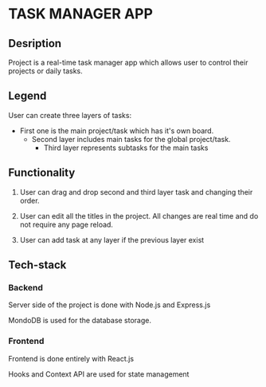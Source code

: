 # TASK MANAGER APP

## Desription

<p> Project is a real-time task manager app which allows user to control their projects or daily tasks.</p>

## Legend

<p> User can create three layers of tasks:</p>

* First one is the main project/task which has it's own board.
    * Second layer includes main tasks for the global project/task.
        * Third layer represents subtasks for the main tasks

## Functionality

1. <p> User can drag and drop second and third layer task and changing their order. </p>

1. <p> User can edit all the titles in the project. All changes are real time and do not require any page reload. </p>

1. <p> User can add task at any layer if the previous layer exist </p>

## Tech-stack

### Backend

<p> Server side of the project is done with Node.js and Express.js</p>
<p> MondoDB is used for the database storage.</p>

### Frontend

<p> Frontend is done entirely with React.js </p>
<p> Hooks and Context API are used for state management </p>
